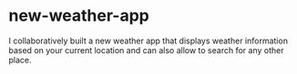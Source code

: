 # new-weather-app
I collaboratively built a new weather app that displays weather information based on your current location and can also allow to search for any other place.
